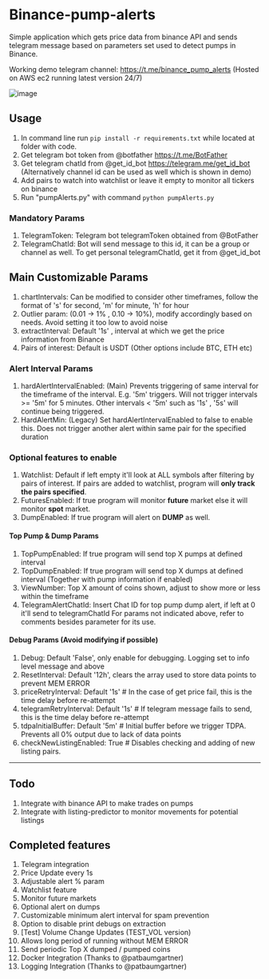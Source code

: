 # Binance-pump-alerts

Simple application which gets price data from binance API and sends telegram message based on parameters set used to detect pumps in Binance.

Working demo telegram channel: https://t.me/binance_pump_alerts (Hosted on AWS ec2 running latest version 24/7)

![image](https://user-images.githubusercontent.com/63389110/128601355-4be90b36-5e54-4be6-bf85-00fc395645de.png)

## Usage

1. In command line run `pip install -r requirements.txt` while located at folder with code.
2. Get telegram bot token from @botfather https://t.me/BotFather
3. Get telegram chatId from @get_id_bot https://telegram.me/get_id_bot (Alternatively channel id can be used as well which is shown in demo)
4. Add pairs to watch into watchlist or leave it empty to monitor all tickers on binance
5. Run "pumpAlerts.py" with command `python pumpAlerts.py`


### Mandatory Params

1. TelegramToken: Telegram bot telegramToken obtained from @BotFather
2. TelegramChatId: Bot will send message to this id, it can be a group or channel as well. To get personal telegramChatId, get it from @get_id_bot


## Main Customizable Params

1. chartIntervals: Can be modified to consider other timeframes, follow the format of 's' for second, 'm' for minute, 'h' for hour
2. Outlier param: (0.01 -> 1% , 0.10 -> 10%), modify accordingly based on needs. Avoid setting it too low to avoid noise
3. extractInterval: Default '1s' , interval at which we get the price information from Binance
4. Pairs of interest: Default is USDT (Other options include BTC, ETH etc)


### Alert Interval Params

1. hardAlertIntervalEnabled: (Main) Prevents triggering of same interval for the timeframe of the interval. E.g. '5m' triggers. Will not trigger intervals >= '5m' for 5 minutes. Other intervals < '5m' such as '1s' , '5s' will continue being triggered.
2. HardAlertMin: (Legacy) Set hardAlertIntervalEnabled to false to enable this. Does not trigger another alert within same pair for the specified duration


### Optional features to enable

1. Watchlist: Default if left empty it'll look at ALL symbols after filtering by pairs of interest. If pairs are added to watchlist, program will **only track the pairs specified**.
2. FuturesEnabled: If true program will monitor **future** market else it will monitor **spot** market.
3. DumpEnabled: If true program will alert on **DUMP** as well.

#### Top Pump & Dump Params

1. TopPumpEnabled: If true program will send top X pumps at defined interval
2. TopDumpEnabled: If true program will send top X dumps at defined interval (Together with pump information if enabled)
3. ViewNumber: Top X amount of coins shown, adjust to show more or less within the timeframe
4. TelegramAlertChatId: Insert Chat ID for top pump dump alert, if left at 0 it'll send to telegramChatId
   For params not indicated above, refer to comments besides parameter for its use.

#### Debug Params (Avoid modifying if possible)
1. Debug: Default 'False', only enable for debugging. Logging set to info level message and above
2. ResetInterval: Default '12h', clears the array used to store data points to prevent MEM ERROR
3. priceRetryInterval: Default '1s' # In the case of get price fail, this is the time delay before re-attempt
4. telegramRetryInterval: Default '1s' # If telegram message fails to send, this is the time delay before re-attempt
5. tdpaInitialBuffer: Default '5m' # Initial buffer before we trigger TDPA. Prevents all 0% output due to lack of data points
6. checkNewListingEnabled: True # Disables checking and adding of new listing pairs. 


---

## Todo

1. Integrate with binance API to make trades on pumps
2. Integrate with listing-predictor to monitor movements for potential listings

## Completed features

1. Telegram integration
2. Price Update every 1s
3. Adjustable alert % param
4. Watchlist feature
5. Monitor future markets
6. Optional alert on dumps
7. Customizable minimum alert interval for spam prevention
8. Option to disable print debugs on extraction
9. [Test] Volume Change Updates (TEST_VOL version)
10. Allows long period of running without MEM ERROR
11. Send periodic Top X dumped / pumped coins
12. Docker Integration (Thanks to @patbaumgartner)
13. Logging Integration (Thanks to @patbaumgartner)
